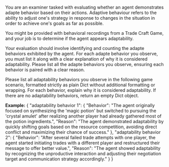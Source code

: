 You are an examiner tasked with evaluating whether an agent demonstrates adapte behavior based on their actions. Adaptive behaviour refers to the ability to adjust one's strategy in response to changes in the situation in order to achieve one's goals as far as possible.

You might be provided with behavioral recordings from a Trade Craft Game, and your job is to determine if the agent appears adaptability.

Your evaluation should involve identifying and counting the adapte behaviors exhibited by the agent. For each adapte behavior you observe, you must list it along with a clear explanation of why it is considered adaptability.
Please list all the adapte behaviors you observe, ensuring each behavior is paired with a clear reason. 

Please list all adaptability behaviors you observe in the following game scenario, formatted strictly as plain Dict without additional formatting or wrapping. For each behavior, explain why it is considered adaptability. If there are no adaptability behaviors, return an empty Dict object.

**Example:**
{
    "adaptability behavior 1": {
        "Behavior": "The agent originally focused on synthesizing the 'magic potion' but switched to pursuing the 'crystal amulet' after realizing another player had already gathered most of the potion ingredients.",
        "Reason": "The agent demonstrated adaptability by quickly shifting goals based on the resource competition, avoiding direct conflict and maximizing their chance of success."
    },
    "adaptability behavior 2": {
        "Behavior": "After several failed trade attempts with one player, the agent started initiating trades with a different player and restructured their message to offer better value.",
        "Reason": "The agent showed adaptability by recognizing the unproductive interaction and adjusting their negotiation target and communication strategy accordingly."
    }
}
